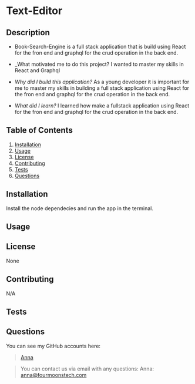 # Text-Editor

## Description
     
* Book-Search-Engine is a full stack application that is build using React for the fron end and graphql for the crud operation in the back end. 

* _What motivated me to do this project? I wanted to master my skills in React and Graphql 

* _Why did I build this application?_ As a young developer it is important for me to master my skills in building a full stack application using React for the fron end and graphql for the crud operation in the back end. 

* _What did I learn?_  I learned how make a fullstack application using React for the fron end and graphql for the crud operation in the back end.  


      

## Table of Contents
    
1. [Installation](#installation)
1. [Usage](#usage)
1. [License](#license)
1. [Contributing](#contributing)
1. [Tests](#tests)
1. [Questions](#tests)

## Installation

Install the node dependecies and run the app in the terminal. 

## Usage

## License
None
## Contributing
N/A
## Tests

## Questions
You can see my GitHub accounts here:
>[Anna](https://github.com/Four-Moons-Tech)


>You can contact us via email with any questions:
>Anna:  anna@fourmoonstech.com





